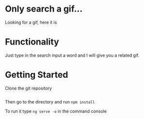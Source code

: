 # Only search a gif...

Looking for a gif, here it is

# Functionality

Just type in the search input a word and I will give you a related gif.


# Getting Started

Clone the git repository
```

```

Then go to the directory and run <code>npm install</code>

To run it type <code>ng serve -o</code> in the command console